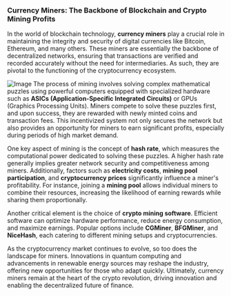 ### Currency Miners: The Backbone of Blockchain and Crypto Mining Profits

In the world of blockchain technology, **currency miners** play a crucial role in maintaining the integrity and security of digital currencies like Bitcoin, Ethereum, and many others. These miners are essentially the backbone of decentralized networks, ensuring that transactions are verified and recorded accurately without the need for intermediaries. As such, they are pivotal to the functioning of the cryptocurrency ecosystem.


![Image](https://github.com/user-attachments/assets/31692037-0104-4703-abd1-696b6a7dd41b)
The process of mining involves solving complex mathematical puzzles using powerful computers equipped with specialized hardware such as **ASICs (Application-Specific Integrated Circuits)** or GPUs (Graphics Processing Units). Miners compete to solve these puzzles first, and upon success, they are rewarded with newly minted coins and transaction fees. This incentivized system not only secures the network but also provides an opportunity for miners to earn significant profits, especially during periods of high market demand.

One key aspect of mining is the concept of **hash rate**, which measures the computational power dedicated to solving these puzzles. A higher hash rate generally implies greater network security and competitiveness among miners. Additionally, factors such as **electricity costs**, **mining pool participation**, and **cryptocurrency prices** significantly influence a miner's profitability. For instance, joining a **mining pool** allows individual miners to combine their resources, increasing the likelihood of earning rewards while sharing them proportionally.

Another critical element is the choice of **crypto mining software**. Efficient software can optimize hardware performance, reduce energy consumption, and maximize earnings. Popular options include **CGMiner**, **BFGMiner**, and **NiceHash**, each catering to different mining setups and cryptocurrencies.

As the cryptocurrency market continues to evolve, so too does the landscape for miners. Innovations in quantum computing and advancements in renewable energy sources may reshape the industry, offering new opportunities for those who adapt quickly. Ultimately, currency miners remain at the heart of the crypto revolution, driving innovation and enabling the decentralized future of finance.